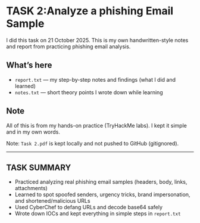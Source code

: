 # TASK 2:Analyze a phishing Email Sample

I did this task on 21 October 2025. This is my own handwritten-style notes and report from practicing phishing email analysis.

## What’s here
- `report.txt` — my step-by-step notes and findings (what I did and learned)
- `notes.txt` — short theory points I wrote down while learning

## Note
All of this is from my hands-on practice (TryHackMe labs). I kept it simple and in my own words.

Note: `Task 2.pdf` is kept locally and not pushed to GitHub (gitignored).

---

## TASK SUMMARY

- Practiced analyzing real phishing email samples (headers, body, links, attachments)
- Learned to spot spoofed senders, urgency tricks, brand impersonation, and shortened/malicious URLs
- Used CyberChef to defang URLs and decode base64 safely
- Wrote down IOCs and kept everything in simple steps in `report.txt`
